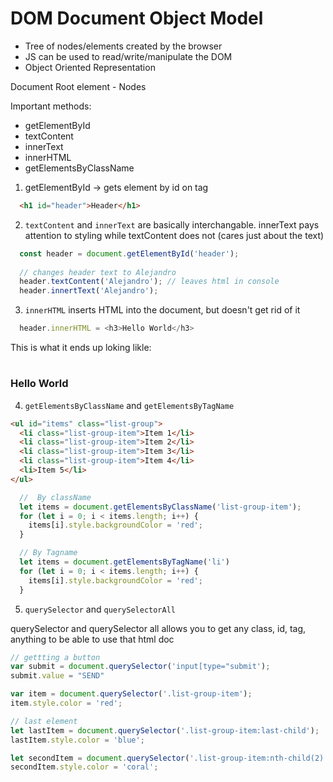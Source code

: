 # DOM Document Object Model
- Tree of nodes/elements created by the browser
- JS can be used to read/write/manipulate the DOM
- Object Oriented Representation

Document
Root element - <html>
Nodes


Important methods:
  - getElementById 
  - textContent
  - innerText
  - innerHTML
  - getElementsByClassName

1) getElementById -> gets element by id on tag

```html
  <h1 id="header">Header</h1>
```

2) `textContent` and `innerText` are basically interchangable. innerText pays attention to styling while textContent does not (cares just about the text)

```js
  const header = document.getElementById('header');
  
  // changes header text to Alejandro
  header.textContent('Alejandro'); // leaves html in console
  header.innertText('Alejandro');
```

3) `innerHTML` inserts HTML into the document, but doesn't get rid of it

```js
  header.innerHTML = <h3>Hello World</h3>
```
This is what it ends up loking likle:
<h1 id="header-title"><h3>Hello World</h3></h1>


4) `getElementsByClassName` and `getElementsByTagName`

```html
<ul id="items" class="list-group">
  <li class="list-group-item">Item 1</li>
  <li class="list-group-item">Item 2</li>
  <li class="list-group-item">Item 3</li>
  <li class="list-group-item">Item 4</li>
  <li>Item 5</li>
</ul>
```

```js
  //  By className
  let items = document.getElementsByClassName('list-group-item');
  for (let i = 0; i < items.length; i++) {
    items[i].style.backgroundColor = 'red';
  }
```

```js
  // By Tagname
  let items = document.getElementsByTagName('li')
  for (let i = 0; i < items.length; i++) {
    items[i].style.backgroundColor = 'red';
  }

```

5) `querySelector` and `querySelectorAll`

querySelector and querySelector all allows you to get any class,
id, tag, anything to be able to use that html doc

```js
// gettting a button
var submit = document.querySelector('input[type="submit');
submit.value = "SEND"

var item = document.querySelector('.list-group-item');
item.style.color = 'red';

// last element
let lastItem = document.querySelector('.list-group-item:last-child');
lastItem.style.color = 'blue';

let secondItem = document.querySelector('.list-group-item:nth-child(2)')
secondItem.style.color = 'coral';
```